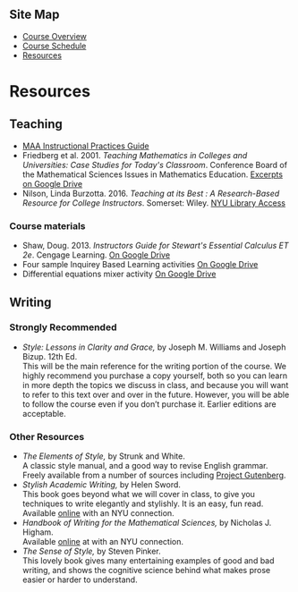 ## Site Map
* [Course Overview](https://modelingsimulation.github.io/TeachingWriting2020/)
* [Course Schedule](schedule.md)
* [Resources](resources.md) 

# Resources

## Teaching
* [MAA Instructional Practices Guide](https://www.maa.org/programs-and-communities/curriculum%20resources/instructional-practices-guide)
* Friedberg et al. 2001. _Teaching Mathematics in Colleges and Universities: Case Studies for Today's Classroom_. Conference Board of the Mathematical Sciences Issues in Mathematics Education. [Excerpts on Google Drive](https://drive.google.com/open?id=10PowvDuouebK3-Yy14tKuwalU43SsTCx)
* Nilson, Linda Burzotta. 2016. _Teaching at its Best : A Research-Based Resource for College Instructors_. Somerset: Wiley. [NYU Library Access](http://bobcat.library.nyu.edu/permalink/f/1c17uag/nyu_aleph005975219)

### Course materials
* Shaw, Doug. 2013. _Instructors Guide for Stewart's Essential Calculus ET 2e_. Cengage Learning. [On Google Drive](https://drive.google.com/file/d/1SgmOGsaZqava2oorS14kGDh5j95TLKfW/view?usp=sharing)
* Four sample Inquirey Based Learning activities [On Google Drive](https://drive.google.com/open?id=10RGaVh-7TfVAYBKuVi_M5j0cQo5WHQSx)
* Differential equations mixer activity [On Google Drive](https://drive.google.com/file/d/10VJGBAgZQ7FnWSmIV5X5qMFDr8bHqYwe/view?usp=sharing)

## Writing 

### Strongly Recommended
* _Style: Lessons in Clarity and Grace,_ by Joseph M. Williams and Joseph Bizup. 12th Ed.   
This will be the main reference for the writing portion of the course. We highly recommend you purchase a copy yourself, both so you can learn in more depth the topics we discuss in class, and because you will want to refer to this text over and over in the future. However, you will be able to follow the course even if you don’t purchase it. Earlier editions are acceptable. 

### Other Resources
* _The Elements of Style,_ by Strunk and White.   
A classic style manual, and a good way to revise English grammar. Freely available from a number of sources including [Project Gutenberg](http://www.gutenberg.org/ebooks/37134).
* _Stylish Academic Writing,_ by Helen Sword.   
This book goes beyond what we will cover in class, to give you techniques to write elegantly and stylishly. It is an easy, fun read. Available [online](https://getit.library.nyu.edu/go/9442159) with an NYU connection.
* _Handbook of Writing for the Mathematical Sciences,_ by Nicholas J. Higham.   
Available [online](https://epubs.siam.org/doi/book/10.1137/1.9780898719550) at with an NYU connection. 
* _The Sense of Style,_ by Steven Pinker.  
This lovely book gives many entertaining examples of good and bad writing, and shows the cognitive science behind what makes prose easier or harder to understand. 


